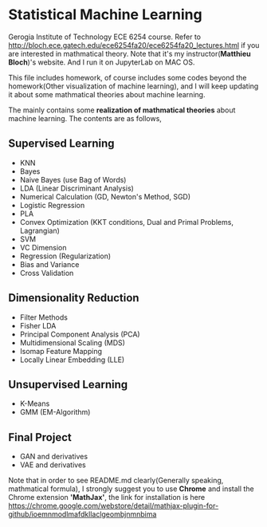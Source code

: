 # Statistical Machine Learning

Gerogia Institute of Technology ECE 6254 course. Refer to http://bloch.ece.gatech.edu/ece6254fa20/ece6254fa20_lectures.html
if you are interested in mathmatical theory. Note that it's my instructor(**Matthieu Bloch**)'s website. And I run it on JupyterLab on MAC OS.

This file includes homework, of course includes some codes beyond the homework(Other visualization of machine learning), and I
will keep updating it about some mathmatical theories about machine learning.

The mainly contains some **realization of mathmatical theories** about machine learning. The contents are as follows,
## Supervised Learning
* KNN
* Bayes
* Naive Bayes (use Bag of Words)
* LDA (Linear Discriminant Analysis)
* Numerical Calculation (GD, Newton's Method, SGD)
* Logistic Regression
* PLA
* Convex Optimization (KKT conditions, Dual and Primal Problems, Lagrangian)
* SVM
* VC Dimension
* Regression (Regularization)
* Bias and Variance
* Cross Validation

## Dimensionality Reduction
* Filter Methods
* Fisher LDA
* Principal Component Analysis (PCA)
* Multidimensional Scaling (MDS)
* Isomap Feature Mapping
* Locally Linear Embedding (LLE)

## Unsupervised Learning
* K-Means
* GMM (EM-Algorithm)

## Final Project
* GAN and derivatives
* VAE and derivatives

Note that in order to see README.md clearly(Generally speaking, mathmatical formula), I strongly suggest you to use **Chrome** and install the 
Chrome extension **'MathJax'**, the link for installation is here 
https://chrome.google.com/webstore/detail/mathjax-plugin-for-github/ioemnmodlmafdkllaclgeombjnmnbima
